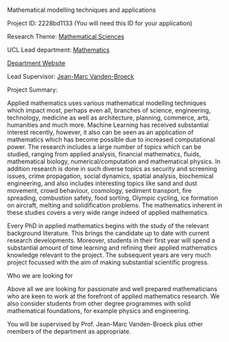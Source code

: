Mathematical modelling techniques and applications

Project ID: 2228bd1133
(You will need this ID for your application)

Research Theme: [Mathematical Sciences](../themes/mathematical-sciences.md)

UCL Lead department: [Mathematics](../departments/mathematics.md)

[Department Website](https://www.ucl.ac.uk/maths)

Lead Supervisor: [Jean-Marc Vanden-Broeck](https://iris.ucl.ac.uk/iris/browse/profile?upi=JVAND65)

Project Summary:

Applied mathematics uses various mathematical modelling techniques which impact most, perhaps even all, branches of science, engineering, technology, medicine as well as architecture, planning, commerce, arts, humanities and much more. Machine Learning has received substantial interest recently, however, it also can be seen as an application of mathematics which has become possible due to increased computational power. The research includes a large number of topics which can be studied, ranging from applied analysis, financial mathematics, fluids, mathematical biology, numerical/computation and mathematical physics. In addition research is done in such diverse topics as security and screening issues, crime propagation, social dynamics, spatial analysis, biochemical engineering, and also includes interesting topics like sand and dust movement, crowd behaviour, cosmology, sediment transport, fire spreading, combustion safety, food sorting, Olympic cycling, ice formation on aircraft, melting and solidification problems. The mathematics inherent in these studies covers a very wide range indeed of applied mathematics. 
 
 Every PhD in applied mathematics begins with the study of the relevant background literature. This brings the candidate up to date with current research developments. Moreover, students in their first year will spend a substantial amount of time learning and refining their applied mathematics knowledge relevant to the project. The subsequent years are very much project focussed with the aim of making substantial scientific progress. 
 
 Who we are looking for 
 
 Above all we are looking for passionate and well prepared mathematicians who are keen to work at the forefront of applied mathematics research. We also consider students from other degree programmes with solid mathematical foundations, for example physics and engineering. 
 
 You will be supervised by Prof. Jean-Marc Vanden-Broeck plus other members of the department as appropriate.